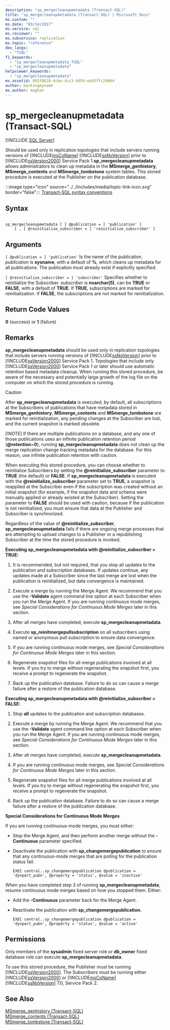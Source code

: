 ```yaml
---
description: "sp_mergecleanupmetadata (Transact-SQL)"
title: "sp_mergecleanupmetadata (Transact-SQL) | Microsoft Docs"
ms.custom: ""
ms.date: "03/14/2017"
ms.service: sql
ms.reviewer: ""
ms.subservice: replication
ms.topic: "reference"
dev_langs: 
  - "TSQL"
f1_keywords: 
  - "sp_mergecleanupmetadata_TSQL"
  - "sp_mergecleanupmetadata"
helpviewer_keywords: 
  - "sp_mergecleanupmetadata"
ms.assetid: 892f8628-4cbe-4cc3-b959-ed45ffc24064
author: markingmyname
ms.author: maghan
---
```

# sp_mergecleanupmetadata (Transact-SQL)
[!INCLUDE [SQL Server](../../includes/applies-to-version/sqlserver.md)]

  Should be used only in replication topologies that include servers running versions of [!INCLUDE[msCoName](../../includes/msconame-md.md)] [!INCLUDE[ssNoVersion](../../includes/ssnoversion-md.md)] prior to [!INCLUDE[ssVersion2000](../../includes/ssversion2000-md.md)] Service Pack 1.**sp_mergecleanupmetadata** allows administrators to clean up metadata in the **MSmerge_genhistory**, **MSmerge_contents** and **MSmerge_tombstone** system tables. This stored procedure is executed at the Publisher on the publication database.  
  
 :::image type="icon" source="../../includes/media/topic-link-icon.svg" border="false"::: [Transact-SQL syntax conventions](../../t-sql/language-elements/transact-sql-syntax-conventions-transact-sql.md)  
  
## Syntax  
  
```  
  
sp_mergecleanupmetadata [ [ @publication = ] 'publication' ]  
    [ , [ @reinitialize_subscriber = ] 'reinitialize_subscriber' ]  
```  
  
## Arguments  
`[ @publication = ] 'publication'`
 Is the name of the publication. *publication* is **sysname**, with a default of **%**, which cleans up metadata for all publications. The publication must already exist if explicitly specified.  
  
`[ @reinitialize_subscriber = ] 'subscriber'`
 Specifies whether to reinitialize the Subscriber. *subscriber* is **nvarchar(5)**, can be **TRUE** or **FALSE**, with a default of **TRUE**. If **TRUE**, subscriptions are marked for reinitialization. If **FALSE**, the subscriptions are not marked for reinitialization.  
  
## Return Code Values  
 **0** (success) or **1** (failure)  
  
## Remarks  
 **sp_mergecleanupmetadata** should be used only in replication topologies that include servers running versions of [!INCLUDE[ssNoVersion](../../includes/ssnoversion-md.md)] prior to [!INCLUDE[ssVersion2000](../../includes/ssversion2000-md.md)] Service Pack 1. Topologies that include only [!INCLUDE[ssVersion2000](../../includes/ssversion2000-md.md)] Service Pack 1 or later should use automatic retention based metadata cleanup. When running this stored procedure, be aware of the necessary and potentially large growth of the log file on the computer on which the stored procedure is running.  
  
> [!CAUTION]
>  After **sp_mergecleanupmetadata** is executed, by default, all subscriptions at the Subscribers of publications that have metadata stored in **MSmerge_genhistory**, **MSmerge_contents** and **MSmerge_tombstone** are marked for reinitialization, any pending changes at the Subscriber are lost, and the current snapshot is marked obsolete.  
> 
> [!NOTE]
>  If there are multiple publications on a database, and any one of those publications uses an infinite publication retention period (**\@retention**=**0**), running **sp_mergecleanupmetadata** does not clean up the merge replication change tracking metadata for the database. For this reason, use infinite publication retention with caution.  
  
 When executing this stored procedure, you can choose whether to reinitialize Subscribers by setting the **\@reinitialize_subscriber** parameter to **TRUE** (the default) or **FALSE**. If **sp_mergecleanupmetadata** is executed with the **\@reinitialize_subscriber** parameter set to **TRUE**, a snapshot is reapplied at the Subscriber even if the subscription was created without an initial snapshot (for example, if the snapshot data and schema were manually applied or already existed at the Subscriber). Setting the parameter to **FALSE** should be used with caution, because if the publication is not reinitialized, you must ensure that data at the Publisher and Subscriber is synchronized.  
  
 Regardless of the value of **\@reinitialize_subscriber**, **sp_mergecleanupmetadata** fails if there are ongoing merge processes that are attempting to upload changes to a Publisher or a republishing Subscriber at the time the stored procedure is invoked.  
  
 **Executing sp_mergecleanupmetadata with \@reinitialize_subscriber = TRUE:**  
  
1.  It is recommended, but not required, that you stop all updates to the publication and subscription databases. If updates continue, any updates made at a Subscriber since the last merge are lost when the publication is reinitialized, but data convergence is maintained.  
  
2.  Execute a merge by running the Merge Agent. We recommend that you use the **-Validate** agent command line option at each Subscriber when you run the Merge Agent. If you are running continuous mode merges, see *Special Considerations for Continuous Mode Merges* later in this section.  
  
3.  After all merges have completed, execute **sp_mergecleanupmetadata**.  
  
4.  Execute **sp_reinitmergepullsubscription** on all subscribers using named or anonymous pull subscription to ensure data convergence.  
  
5.  If you are running continuous mode merges, see *Special Considerations for Continuous Mode Merges* later in this section.  
  
6.  Regenerate snapshot files for all merge publications involved at all levels. If you try to merge without regenerating the snapshot first, you receive a prompt to regenerate the snapshot.  
  
7.  Back up the publication database. Failure to do so can cause a merge failure after a restore of the publication database.  
  
 **Executing sp_mergecleanupmetadata with \@reinitialize_subscriber = FALSE:**  
  
1.  Stop **all** updates to the publication and subscription databases.  
  
2.  Execute a merge by running the Merge Agent. We recommend that you use the **-Validate** agent command line option at each Subscriber when you run the Merge Agent. If you are running continuous mode merges, see *Special Considerations for Continuous Mode Merges* later in this section.  
  
3.  After all merges have completed, execute **sp_mergecleanupmetadata**.  
  
4.  If you are running continuous mode merges, see *Special Considerations for Continuous Mode Merges* later in this section.  
  
5.  Regenerate snapshot files for all merge publications involved at all levels. If you try to merge without regenerating the snapshot first, you receive a prompt to regenerate the snapshot.  
  
6.  Back up the publication database. Failure to do so can cause a merge failure after a restore of the publication database.  

 **Special Considerations for Continuous Mode Merges**  
  
 If you are running continuous-mode merges, you must either:  
  
-   Stop the Merge Agent, and then perform another merge without the **-Continuous** parameter specified.  
  
-   Deactivate the publication with **sp_changemergepublication** to ensure that any continuous-mode merges that are polling for the publication status fail.  
  
    ```  
    EXEC central..sp_changemergepublication @publication = 'dynpart_pubn', @property = 'status', @value = 'inactive'  
    ```  
  
 When you have completed step 3 of running **sp_mergecleanupmetadata**, resume continuous mode merges based on how you stopped them. Either:  
  
-   Add the **-Continuous** parameter back for the Merge Agent.  
  
-   Reactivate the publication with **sp_changemergepublication.**  
  
    ```  
    EXEC central..sp_changemergepublication @publication = 'dynpart_pubn', @property = 'status', @value = 'active'  
    ```  
  
## Permissions  
 Only members of the **sysadmin** fixed server role or **db_owner** fixed database role can execute **sp_mergecleanupmetadata**.  
  
 To use this stored procedure, the Publisher must be running [!INCLUDE[ssVersion2000](../../includes/ssversion2000-md.md)]. The Subscribers must be running either [!INCLUDE[ssVersion2000](../../includes/ssversion2000-md.md)] or [!INCLUDE[msCoName](../../includes/msconame-md.md)] [!INCLUDE[ssNoVersion](../../includes/ssnoversion-md.md)] 7.0, Service Pack 2.  
  
## See Also  
 [MSmerge_genhistory &#40;Transact-SQL&#41;](../../relational-databases/system-tables/msmerge-genhistory-transact-sql.md)   
 [MSmerge_contents &#40;Transact-SQL&#41;](../../relational-databases/system-tables/msmerge-contents-transact-sql.md)   
 [MSmerge_tombstone &#40;Transact-SQL&#41;](../../relational-databases/system-tables/msmerge-tombstone-transact-sql.md)  
  
  
